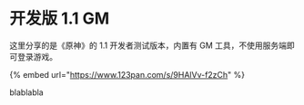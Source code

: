 # 开发版 1.1 GM

这里分享的是《原神》的 1.1 开发者测试版本，内置有 GM 工具，不使用服务端即可登录游戏。

{% embed url="https://www.123pan.com/s/9HAlVv-f2zCh" %}

blablabla
